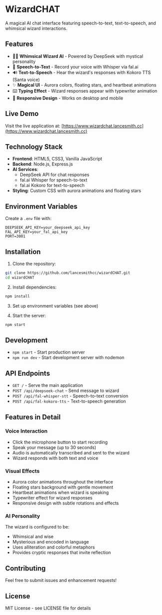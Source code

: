 # WizardCHAT

A magical AI chat interface featuring speech-to-text, text-to-speech, and whimsical wizard interactions.

## Features

- 🧙‍♂️ **Whimsical Wizard AI** - Powered by DeepSeek with mystical personality
- 🎤 **Speech-to-Text** - Record your voice with Whisper via fal.ai
- 🔊 **Text-to-Speech** - Hear the wizard's responses with Kokoro TTS (Santa voice)
- ✨ **Magical UI** - Aurora colors, floating stars, and heartbeat animations
- ⌨️ **Typing Effect** - Wizard responses appear with typewriter animation
- 📱 **Responsive Design** - Works on desktop and mobile

## Live Demo

Visit the live application at: [https://www.wizardchat.lancesmith.cc](https://www.wizardchat.lancesmith.cc)

## Technology Stack

- **Frontend**: HTML5, CSS3, Vanilla JavaScript
- **Backend**: Node.js, Express.js
- **AI Services**: 
  - DeepSeek API for chat responses
  - fal.ai Whisper for speech-to-text
  - fal.ai Kokoro for text-to-speech
- **Styling**: Custom CSS with aurora animations and floating stars

## Environment Variables

Create a `.env` file with:

```
DEEPSEEK_API_KEY=your_deepseek_api_key
FAL_API_KEY=your_fal_api_key
PORT=3001
```

## Installation

1. Clone the repository:
```bash
git clone https://github.com/lancesmithcc/wizardCHAT.git
cd wizardCHAT
```

2. Install dependencies:
```bash
npm install
```

3. Set up environment variables (see above)

4. Start the server:
```bash
npm start
```

## Development

- `npm start` - Start production server
- `npm run dev` - Start development server with nodemon

## API Endpoints

- `GET /` - Serve the main application
- `POST /api/deepseek-chat` - Send message to wizard
- `POST /api/fal-whisper-stt` - Speech-to-text conversion
- `POST /api/fal-kokoro-tts` - Text-to-speech generation

## Features in Detail

### Voice Interaction
- Click the microphone button to start recording
- Speak your message (up to 30 seconds)
- Audio is automatically transcribed and sent to the wizard
- Wizard responds with both text and voice

### Visual Effects
- Aurora color animations throughout the interface
- Floating stars background with gentle movement
- Heartbeat animations when wizard is speaking
- Typewriter effect for wizard responses
- Responsive design with subtle rotations and effects

### AI Personality
The wizard is configured to be:
- Whimsical and wise
- Mysterious and encoded in language
- Uses alliteration and colorful metaphors
- Provides cryptic responses that invite reflection

## Contributing

Feel free to submit issues and enhancement requests!

## License

MIT License - see LICENSE file for details